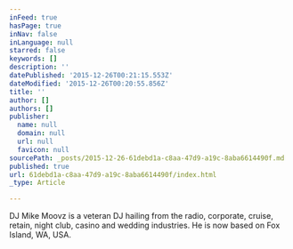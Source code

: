 ```yaml
---
inFeed: true
hasPage: true
inNav: false
inLanguage: null
starred: false
keywords: []
description: ''
datePublished: '2015-12-26T00:21:15.553Z'
dateModified: '2015-12-26T00:20:55.856Z'
title: ''
author: []
authors: []
publisher:
  name: null
  domain: null
  url: null
  favicon: null
sourcePath: _posts/2015-12-26-61debd1a-c8aa-47d9-a19c-8aba6614490f.md
published: true
url: 61debd1a-c8aa-47d9-a19c-8aba6614490f/index.html
_type: Article

---
```

DJ Mike Moovz is a veteran DJ hailing from the radio, corporate, cruise, retain, night club, casino and wedding industries.  He is now based on Fox Island, WA, USA.
